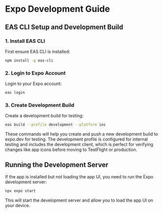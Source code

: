 # Expo Development Guide

## EAS CLI Setup and Development Build

### 1. Install EAS CLI
First ensure EAS CLI is installed:
```bash
npm install -g eas-cli
```

### 2. Login to Expo Account
Login to your Expo account:
```bash
eas login
```

### 3. Create Development Build
Create a development build for testing:
```bash
eas build --profile development --platform ios
```

These commands will help you create and push a new development build to expo.dev for testing. The development profile is configured for internal testing and includes the development client, which is perfect for verifying changes like app icons before moving to TestFlight or production.

## Running the Development Server

If the app is installed but not loading the app UI, you need to run the Expo development server:

```bash
npx expo start
```

This will start the development server and allow you to load the app UI on your device. 